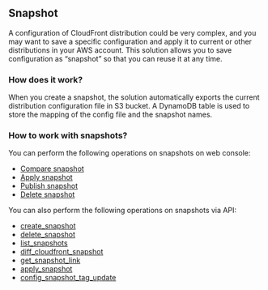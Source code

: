 ## Snapshot

A configuration of CloudFront distribution could be very complex, and you may want to save a specific configuration and apply it to current or other distributions in your AWS account. This solution allows you to save configuration as “snapshot” so that you can reuse it at any time.

### How does it work?
When you create a snapshot, the solution automatically exports the current distribution configuration file in S3 bucket. A DynamoDB table is used to store the mapping of the config file and the snapshot names. 

### How to work with snapshots?

You can perform the following operations on snapshots on web console:

- [Compare snapshot](./compare-snapshot.md)
- [Apply snapshot](./apply-snapshot.md)
- [Publish snapshot](./publish-snapshot.md)
- [Delete snapshot](./delete-snapshot.md)


You can also perform the following operations on snapshots via API:

- [create_snapshot](../../api-reference-guide/snapshot/create_snapshot.md)
- [delete_snapshot](../../api-reference-guide/snapshot/delete_snapshot.md)
- [list_snapshots](../../api-reference-guide/snapshot/list_snapshots.md)
- [diff_cloudfront_snapshot](../../api-reference-guide/snapshot/diff_cloudfront_snapshot.md)
- [get_snapshot_link](../../api-reference-guide/snapshot/get_snapshot_link.md)
- [apply_snapshot](../../api-reference-guide/snapshot/apply-snapshot.md)
- [config_snapshot_tag_update](../../api-reference-guide/snapshot/config_snapshot_tag_update.md)

